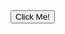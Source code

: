 <a href="[https://example.com](https://drive.google.com/drive/u/0/folders/1-83A6KA4iAWpChV25BayLei4rN7RB-2i)">
  <button>Click Me!</button>
</a>
